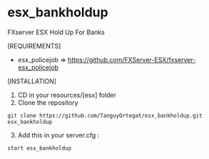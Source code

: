 # esx_bankholdup
FXserver ESX Hold Up For Banks

[REQUIREMENTS]

  * esx_policejob => https://github.com/FXServer-ESX/fxserver-esx_policejob

[INSTALLATION]

1) CD in your resources/[esx] folder
2) Clone the repository
```
git clone https://github.com/TanguyOrtegat/esx_bankholdup.git esx_bankholdup
```

3) Add this in your server.cfg :

```
start esx_bankholdup
```
